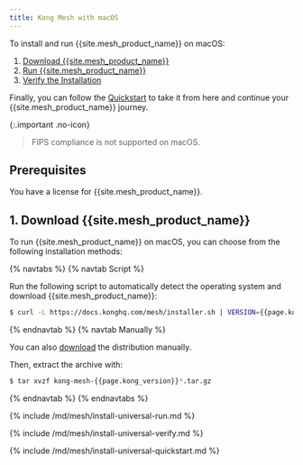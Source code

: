 ```yaml
---
title: Kong Mesh with macOS
---
```


To install and run {{site.mesh_product_name}} on macOS:

1. [Download {{site.mesh_product_name}}](#1-download-kong-mesh)
1. [Run {{site.mesh_product_name}}](#2-run-kong-mesh)
1. [Verify the Installation](#3-verify-the-installation)

Finally, you can follow the [Quickstart](#4-quickstart) to take it from here
and continue your {{site.mesh_product_name}} journey.

{:.important .no-icon}
> FIPS compliance is not supported on macOS.

## Prerequisites

You have a license for {{site.mesh_product_name}}.

## 1. Download {{site.mesh_product_name}}

To run {{site.mesh_product_name}} on macOS, you can choose from the following
installation methods:

{% navtabs %}
{% navtab Script %}

Run the following script to automatically detect the operating system and
download {{site.mesh_product_name}}:

```sh
$ curl -L https://docs.konghq.com/mesh/installer.sh | VERSION={{page.kong_version}} sh -
```

{% endnavtab %}
{% navtab Manually %}

You can also [download]({{site.links.download}}/mesh-alpine/kong-mesh-{{page.kong_version}}-darwin-amd64.tar.gz)
the distribution manually.

Then, extract the archive with:

```sh
$ tar xvzf kong-mesh-{{page.kong_version}}*.tar.gz
```

{% endnavtab %}
{% endnavtabs %}

{% include /md/mesh/install-universal-run.md %}

{% include /md/mesh/install-universal-verify.md %}

{% include /md/mesh/install-universal-quickstart.md %}
